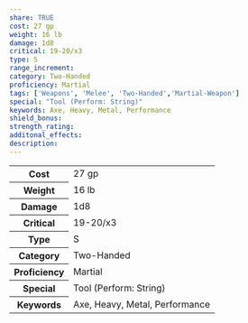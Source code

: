 ```yaml
---
share: TRUE
cost: 27 gp
weight: 16 lb
damage: 1d8
critical: 19-20/x3
type: S
range_increment: 
category: Two-Handed
proficiency: Martial
tags: ['Weapons', 'Melee', 'Two-Handed','Martial-Weapon']
special: "Tool (Perform: String)"
keywords: Axe, Heavy, Metal, Performance
shield_bonus: 
strength_rating: 
additonal_effects: 
description: 
---
```

<p><span style="overflow-x: auto;"><table><tbody><tr><th>Cost</th><td>27 gp</td></tr><tr><th>Weight</th><td>16 lb</td></tr><tr><th>Damage</th><td>1d8</td></tr><tr><th>Critical</th><td>19-20/x3</td></tr><tr><th>Type</th><td>S</td></tr><tr><th>Category</th><td>Two-Handed</td></tr><tr><th>Proficiency</th><td>Martial</td></tr><tr><th>Special</th><td>Tool (Perform: String)</td></tr><tr><th>Keywords</th><td>Axe, Heavy, Metal, Performance</td></tr></tbody></table></span></p>